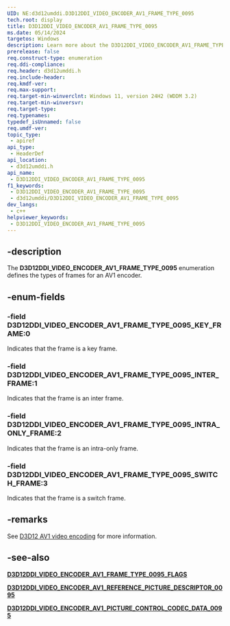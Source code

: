 ```yaml
---
UID: NE:d3d12umddi.D3D12DDI_VIDEO_ENCODER_AV1_FRAME_TYPE_0095
tech.root: display
title: D3D12DDI_VIDEO_ENCODER_AV1_FRAME_TYPE_0095
ms.date: 05/14/2024
targetos: Windows
description: Learn more about the D3D12DDI_VIDEO_ENCODER_AV1_FRAME_TYPE_0095 enumeration.
prerelease: false
req.construct-type: enumeration
req.ddi-compliance: 
req.header: d3d12umddi.h
req.include-header: 
req.kmdf-ver: 
req.max-support: 
req.target-min-winverclnt: Windows 11, version 24H2 (WDDM 3.2)
req.target-min-winversvr: 
req.target-type: 
req.typenames: 
typedef_isUnnamed: false
req.umdf-ver: 
topic_type:
 - apiref
api_type:
 - HeaderDef
api_location:
 - d3d12umddi.h
api_name:
 - D3D12DDI_VIDEO_ENCODER_AV1_FRAME_TYPE_0095
f1_keywords:
 - D3D12DDI_VIDEO_ENCODER_AV1_FRAME_TYPE_0095
 - d3d12umddi/D3D12DDI_VIDEO_ENCODER_AV1_FRAME_TYPE_0095
dev_langs:
 - c++
helpviewer_keywords:
 - D3D12DDI_VIDEO_ENCODER_AV1_FRAME_TYPE_0095
---
```


## -description

The **D3D12DDI_VIDEO_ENCODER_AV1_FRAME_TYPE_0095** enumeration defines the types of frames for an AV1 encoder.

## -enum-fields

### -field D3D12DDI_VIDEO_ENCODER_AV1_FRAME_TYPE_0095_KEY_FRAME:0

Indicates that the frame is a key frame.

### -field D3D12DDI_VIDEO_ENCODER_AV1_FRAME_TYPE_0095_INTER_FRAME:1

Indicates that the frame is an inter frame.

### -field D3D12DDI_VIDEO_ENCODER_AV1_FRAME_TYPE_0095_INTRA_ONLY_FRAME:2

Indicates that the frame is an intra-only frame.

### -field D3D12DDI_VIDEO_ENCODER_AV1_FRAME_TYPE_0095_SWITCH_FRAME:3

Indicates that the frame is a switch frame.

## -remarks

See [D3D12 AV1 video encoding](/windows-hardware/drivers/display/video-encoding-d3d12-av1) for more information.

## -see-also

[**D3D12DDI_VIDEO_ENCODER_AV1_FRAME_TYPE_0095_FLAGS**](ne-d3d12umddi-d3d12ddi_video_encoder_av1_frame_type_0095_flags.md)

[**D3D12DDI_VIDEO_ENCODER_AV1_REFERENCE_PICTURE_DESCRIPTOR_0095**](ns-d3d12umddi-d3d12ddi_video_encoder_av1_reference_picture_descriptor_0095.md)

[**D3D12DDI_VIDEO_ENCODER_AV1_PICTURE_CONTROL_CODEC_DATA_0095**](ns-d3d12umddi-d3d12ddi_video_encoder_av1_picture_control_codec_data_0095.md)
